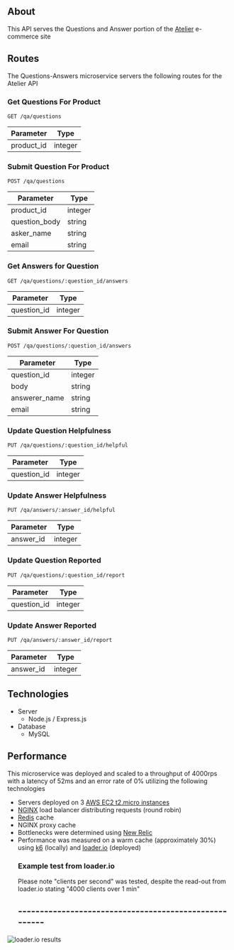 ## About
This API serves the Questions and Answer portion of the [Atelier](https://github.com/rpp33-fec-yellow/project-atelier) e-commerce site


## Routes
The Questions-Answers microservice servers the following routes for the Atelier API
 ### Get Questions For Product
 `GET /qa/questions`<br>

 | Parameter      | Type |
| ----------- | ----------- |
| product_id | integer |


 ### Submit Question For Product
 `POST /qa/questions`<br>

  | Parameter      | Type |
| ----------- | ----------- |
| product_id | integer |
| question_body | string |
| asker_name | string |
| email | string |


### Get Answers for Question
`GET /qa/questions/:question_id/answers`<br>

  | Parameter      | Type |
| ----------- | ----------- |
| question_id | integer |

 ### Submit Answer For Question
`POST /qa/questions/:question_id/answers`<br>

  | Parameter      | Type |
| ----------- | ----------- |
| question_id | integer |
| body | string |
| answerer_name | string |
| email | string |

### Update Question Helpfulness
`PUT /qa/questions/:question_id/helpful`<br>

  | Parameter      | Type |
| ----------- | ----------- |
| question_id | integer |

### Update Answer Helpfulness
 `PUT /qa/answers/:answer_id/helpful` <br>

  | Parameter      | Type |
| ----------- | ----------- |
| answer_id | integer |

### Update Question Reported
`PUT /qa/questions/:question_id/report`<br>

  | Parameter      | Type |
| ----------- | ----------- |
| question_id | integer |

### Update Answer Reported
 `PUT /qa/answers/:answer_id/report` <br>

  | Parameter      | Type |
| ----------- | ----------- |
| answer_id | integer |
## Technologies
- Server
    - Node.js / Express.js
- Database
    - MySQL

## Performance

This microservice was deployed and scaled to a throughput of 4000rps with a latency of 52ms and an error rate of 0% utilizing the following technologies
- Servers deployed on 3 [AWS EC2 t2.micro instances](https://aws.amazon.com/pm/ec2/?trk=36c6da98-7b20-48fa-8225-4784bced9843&sc_channel=ps&sc_campaign=acquisition&sc_medium=ACQ-P|PS-GO|Brand|Desktop|SU|Compute|EC2|US|EN|Text&s_kwcid=AL!4422!3!488982705483!p!!g!!amazon%20ec2&ef_id=CjwKCAjwzeqVBhAoEiwAOrEmzZ1WzrsAKGLzVGmNhdA0QhpIPcdeqnH_zmUAQa25qryyDz5J_03i9BoCH3wQAvD_BwE:G:s&s_kwcid=AL!4422!3!488982705483!p!!g!!amazon%20ec2)
- [NGINX](https://nginx.org/en/docs/?_ga=2.222689757.759896580.1656443043-200779045.1656443043) load balancer distributing requests (round robin)
- [Redis](https://redis.io/) cache
- NGINX proxy cache
- Bottlenecks were determined using [New Relic](https://docs.newrelic.com/)
- Performance was measured on a warm cache (approximately 30%) using [k6](https://k6.io/docs/) (locally) and [loader.io](https://loader.io/) (deployed)<br>
  ### Example test from loader.io
  Please note "clients per second" was tested, despite the read-out from loader.io stating "4000 clients over 1 min" <br>
  ## ------------------------------------------------------
![loader.io results](https://i.ibb.co/Mnkfzpw/q-4000-after-cache.png)
